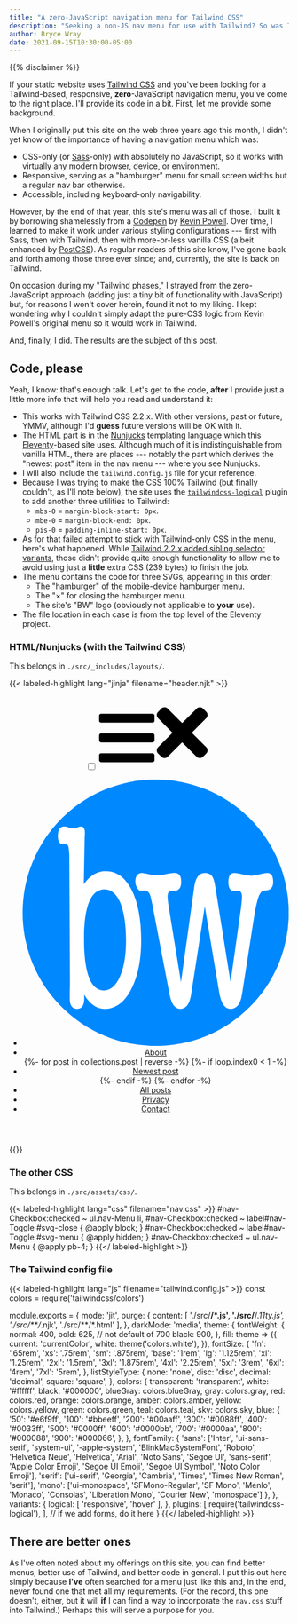 ```yaml
---
title: "A zero-JavaScript navigation menu for Tailwind CSS"
description: "Seeking a non-JS nav menu for use with Tailwind? So was I. Here’s the resulting code."
author: Bryce Wray
date: 2021-09-15T10:30:00-05:00
---
```


{{% disclaimer %}}

If your static website uses [Tailwind CSS](https://tailwindcss.com) and you've been looking for a Tailwind-based, responsive, **zero**-JavaScript navigation menu, you've come to the right place. I'll provide its code in a bit. First, let me provide some background.

When I originally put this site on the web three years ago this month, I didn't yet know of the importance of having a navigation menu which was:

- CSS-only (or [Sass](https://sass-lang.com)-only) with absolutely no JavaScript, so it works with virtually any modern browser, device, or environment.
- Responsive, serving as a "hamburger" menu for small screen widths but a regular nav bar otherwise.
- Accessible, including keyboard-only navigability.

However, by the end of that year, this site's menu was all of those. I built it by borrowing shamelessly from a [Codepen](https://codepen.io/kevinpowell/pen/jxppmr) by [Kevin Powell](https://www.kevinpowell.co/). Over time, I learned to make it work under various styling configurations --- first with Sass, then with Tailwind, then with more-or-less vanilla CSS (albeit enhanced by [PostCSS](https://postcss.org)). As regular readers of this site know, I've gone back and forth among those three ever since; and, currently, the site is back on Tailwind.

On occasion during my "Tailwind phases," I strayed from the zero-JavaScript approach (adding just a tiny bit of functionality with JavaScript) but, for reasons I won't cover herein, found it not to my liking. I kept wondering why I couldn't simply adapt the pure-CSS logic from Kevin Powell's original menu so it would work in Tailwind.

And, finally, I did. The results are the subject of this post.

## Code, please

Yeah, I know: that's enough talk. Let's get to the code, **after** I provide just a little more info that will help you read and understand it:

- This works with Tailwind CSS 2.2.x. With other versions, past or future, YMMV, although I'd **guess** future versions will be OK with it.
- The HTML part is in the [Nunjucks](https://mozilla.github.io/nunjucks/) templating language which this [Eleventy](https://11ty.dev)-based site uses. Although much of it is indistinguishable from vanilla HTML, there are places --- notably the part which derives the "newest post" item in the nav menu --- where you see Nunjucks.
- I will also include the `tailwind.config.js` file for your reference.
- Because I was trying to make the CSS 100% Tailwind (but finally couldn't, as I'll note below), the site uses the [`tailwindcss-logical`](https://github.com/stevecochrane/tailwindcss-logical) plugin to add another three utilities to Tailwind:
	- `mbs-0` = `margin-block-start: 0px`.
	- `mbe-0` = `margin-block-end: 0px`.
	- `pis-0` = `padding-inline-start: 0px`.
- As for that failed attempt to stick with Tailwind-only CSS in the menu, here's what happened. While [Tailwind 2.2.x added sibling selector variants](https://github.com/tailwindlabs/tailwindcss/releases/tag/v2.2.0#sibling-selector-variants), those didn't provide quite enough functionality to allow me to avoid using just a **little** extra CSS (239 bytes) to finish the job.
- The menu contains the code for three SVGs, appearing in this order:
	- The "hamburger" of the mobile-device hamburger menu.
	- The "&times;" for closing the hamburger menu.
	- The site's "BW" logo (obviously not applicable to **your** use).
- The file location in each case is from the top level of the Eleventy project.

### HTML/Nunjucks (with the Tailwind CSS)

This belongs in `./src/_includes/layouts/`.

{{< labeled-highlight lang="jinja" filename="header.njk" >}}
<header class="fixed w-full mt-0 bg-black dark:bg-blue-800 z-[9999]">
	<nav class="text-white bg-black dark:bg-blue-800">
		<input type="checkbox" id="nav-Checkbox" class="hidden">
		<label for="nav-Checkbox" id="nav-Toggle" class="absolute lg:hidden cursor-pointer my-1 mx-4 right-0">
			<svg id="svg-menu" class="w-6 fill-white mt-[0.3rem]" viewBox="0 0 448 512" width="100" title="bars"><path d="M16 132h416c8.837 0 16-7.163 16-16V76c0-8.837-7.163-16-16-16H16C7.163 60 0 67.163 0 76v40c0 8.837 7.163 16 16 16zm0 160h416c8.837 0 16-7.163 16-16v-40c0-8.837-7.163-16-16-16H16c-8.837 0-16 7.163-16 16v40c0 8.837 7.163 16 16 16zm0 160h416c8.837 0 16-7.163 16-16v-40c0-8.837-7.163-16-16-16H16c-8.837 0-16 7.163-16 16v40c0 8.837 7.163 16 16 16z" /></svg>
			<svg id="svg-close" class="w-6 fill-white hidden" viewBox="0 0 384 512" width="100" title="times"><path d="M242.72 256l100.07-100.07c12.28-12.28 12.28-32.19 0-44.48l-22.24-22.24c-12.28-12.28-32.19-12.28-44.48 0L176 189.28 75.93 89.21c-12.28-12.28-32.19-12.28-44.48 0L9.21 111.45c-12.28 12.28-12.28 32.19 0 44.48L109.28 256 9.21 356.07c-12.28 12.28-12.28 32.19 0 44.48l22.24 22.24c12.28 12.28 32.2 12.28 44.48 0L176 322.72l100.07 100.07c12.28 12.28 32.2 12.28 44.48 0l22.24-22.24c12.28-12.28 12.28-32.19 0-44.48L242.72 256z" /></svg>
		</label>
		<ul class="nav-Menu bg-black dark:bg-blue-800 flex flex-col lg:flex-row gap-4 lg:gap-2 text-right my-2 lg:mt-1 lg:mb-0 mr-2 lg:mr-6 ml-0 mbs-0 mbe-0 pis-0">
			<li class="block py-2 my-0 mr-auto ml-6 lg:mt-0 lg:mb-1 lg:tracking-normal lg:leading-none">
				<a href="/" class="no-underline" aria-label="Home page">
					<svg class="w-[30px] h-auto" viewBox="0 0 36 36" version="1.1" xmlns="http://www.w3.org/2000/svg" xmlns:xlink="http://www.w3.org/1999/xlink" xml:space="preserve" xmlns:serif="http://www.serif.com/">
						<g><g transform="matrix(0.37749,0,0,0.377441,10.2477,-17.2198)"><circle cx="20.536" cy="93.312" r="47.683" fill="rgb(0,136,255)"/></g><g transform="matrix(0.367503,0,0,0.453546,70.1767,-45.0477)"><g transform="matrix(79.6463,0,0,79.6463,-179.186,166.619)"><path d="M0.139,-0.628L0.135,-0.453C0.163,-0.486 0.197,-0.502 0.236,-0.502C0.286,-0.502 0.326,-0.479 0.356,-0.432C0.385,-0.385 0.4,-0.323 0.4,-0.244C0.4,-0.168 0.384,-0.106 0.353,-0.059C0.322,-0.011 0.281,0.013 0.232,0.013C0.193,0.013 0.162,-0.005 0.137,-0.04L0.137,-0.025C0.137,0 0.126,0.013 0.104,0.013C0.081,0.013 0.07,0 0.07,-0.026L0.07,-0.051L0.071,-0.079L0.068,-0.561C0.067,-0.58 0.065,-0.591 0.063,-0.596C0.06,-0.601 0.055,-0.603 0.046,-0.603L0.039,-0.603C0.023,-0.603 0.015,-0.613 0.015,-0.633C0.015,-0.657 0.025,-0.669 0.045,-0.669C0.051,-0.669 0.057,-0.668 0.063,-0.666C0.078,-0.663 0.085,-0.662 0.086,-0.662C0.088,-0.662 0.095,-0.663 0.107,-0.666C0.113,-0.668 0.118,-0.669 0.123,-0.669C0.134,-0.669 0.14,-0.661 0.14,-0.646L0.14,-0.638C0.139,-0.634 0.139,-0.631 0.139,-0.628ZM0.231,-0.434C0.168,-0.434 0.136,-0.372 0.136,-0.249C0.136,-0.12 0.167,-0.056 0.228,-0.056C0.259,-0.056 0.283,-0.073 0.302,-0.108C0.321,-0.143 0.33,-0.188 0.33,-0.244C0.33,-0.302 0.321,-0.348 0.304,-0.383C0.286,-0.417 0.262,-0.434 0.231,-0.434Z" fill="#fff"/></g><g transform="matrix(79.6463,0,0,79.6463,-149.159,166.619)"><path d="M0.15,-0.37L0.207,-0.087L0.268,-0.442C0.274,-0.477 0.29,-0.495 0.317,-0.495C0.332,-0.495 0.343,-0.491 0.35,-0.484C0.357,-0.477 0.362,-0.463 0.366,-0.442L0.436,-0.087L0.484,-0.363C0.487,-0.382 0.489,-0.397 0.489,-0.407C0.489,-0.422 0.482,-0.429 0.468,-0.429L0.466,-0.429C0.463,-0.429 0.459,-0.429 0.452,-0.428C0.435,-0.428 0.426,-0.439 0.426,-0.461C0.426,-0.484 0.435,-0.495 0.454,-0.495C0.463,-0.495 0.475,-0.493 0.492,-0.49C0.509,-0.487 0.522,-0.485 0.531,-0.485C0.54,-0.485 0.553,-0.487 0.569,-0.49C0.585,-0.493 0.597,-0.495 0.605,-0.495C0.624,-0.495 0.633,-0.484 0.633,-0.462C0.633,-0.441 0.621,-0.43 0.596,-0.43C0.583,-0.43 0.574,-0.423 0.567,-0.409C0.56,-0.395 0.552,-0.368 0.544,-0.327L0.489,-0.042C0.482,-0.005 0.464,0.013 0.436,0.013C0.409,0.013 0.392,-0.008 0.383,-0.051L0.317,-0.37L0.254,-0.042C0.247,-0.005 0.23,0.013 0.204,0.013C0.179,0.013 0.163,-0.005 0.154,-0.042L0.074,-0.38C0.069,-0.399 0.066,-0.41 0.064,-0.413C0.059,-0.424 0.05,-0.43 0.039,-0.43L0.036,-0.43L0.022,-0.429C0.015,-0.428 0.009,-0.432 0.004,-0.44C-0.001,-0.447 -0.004,-0.455 -0.004,-0.462C-0.004,-0.484 0.007,-0.495 0.028,-0.495C0.032,-0.495 0.043,-0.493 0.062,-0.49C0.072,-0.487 0.084,-0.486 0.098,-0.486C0.107,-0.486 0.121,-0.488 0.139,-0.491C0.156,-0.494 0.17,-0.495 0.179,-0.495C0.198,-0.495 0.208,-0.484 0.208,-0.463C0.208,-0.44 0.198,-0.429 0.178,-0.429L0.165,-0.429C0.152,-0.429 0.145,-0.422 0.145,-0.407C0.145,-0.399 0.147,-0.387 0.15,-0.37Z" fill="#fff"/></g></g></g>
					</svg>
				</a>
			</li>
			<li class="list-none hidden font-bold lg:text-sm lg:block lg:uppercase pr-3 my-0 lg:mt-[0.85rem] lg:mx-0"><a href="/about/" class="no-underline border-0 text-white hover:text-gray-300 focus:text-gray-300 active:text-gray-300" aria-label="About me">About</a></li>
			{%- for post in collections.post | reverse -%}
				{%- if loop.index0 < 1 -%}
					<li class="list-none hidden font-bold lg:text-sm lg:block lg:uppercase pr-3 my-0 lg:mt-[0.85rem] lg:mx-0"><a href="{{ post.url }}" class="no-underline border-0 text-white hover:text-gray-300 focus:text-gray-300 active:text-gray-300">Newest post</a></li>
				{%- endif -%}
			{%- endfor -%}
			<li class="list-none hidden font-bold lg:text-sm lg:block lg:uppercase pr-3 my-0 lg:mt-[0.85rem] lg:mx-0"><a href="/posts/" class="no-underline border-0 text-white hover:text-gray-300 focus:text-gray-300 active:text-gray-300" aria-label="Posts">All posts</a></li>
			<li class="list-none hidden font-bold lg:text-sm lg:block lg:uppercase pr-3 my-0 lg:mt-[0.85rem] lg:mx-0"><a href="/privacy/" class="no-underline border-0 text-white hover:text-gray-300 focus:text-gray-300 active:text-gray-300" aria-label="Privacy policy">Privacy</a></li>
			<li class="list-none hidden font-bold lg:text-sm lg:block lg:uppercase pr-3 my-0 lg:mt-[0.85rem] lg:mx-0"><a href="/contact/" class="no-underline border-0 text-white hover:text-gray-300 focus:text-gray-300 active:text-gray-300" aria-label="Contact me">Contact</a></li>
		</ul>
	</nav>
</header>
{{</ labeled-highlight >}}

### The other CSS

This belongs in `./src/assets/css/`.

{{< labeled-highlight lang="css" filename="nav.css" >}}
#nav-Checkbox:checked ~ ul.nav-Menu li,
#nav-Checkbox:checked ~ label#nav-Toggle #svg-close {
	@apply block;
}
#nav-Checkbox:checked ~ label#nav-Toggle #svg-menu {
	@apply hidden;
}
#nav-Checkbox:checked ~ ul.nav-Menu {
	@apply pb-4;
}
{{</ labeled-highlight >}}

### The Tailwind config file

{{< labeled-highlight lang="js" filename="tailwind.config.js" >}}
const colors = require('tailwindcss/colors')

module.exports = {
	mode: 'jit',
	purge: {
		content: [
			'./src/**/*.js',
			'./src/**/*.11ty.js',
			'./src/**/*.njk',
			'./src/**/*.html'
		],
	},
	darkMode: 'media',
	theme: {
		fontWeight: {
			normal: 400,
			bold: 625, // not default of 700
			black: 900,
		},
		fill: theme => ({
			current: 'currentColor',
			white: theme('colors.white'),
		}),
		fontSize: {
			'fn': '.65rem',
			'xs': '.75rem',
			'sm': '.875rem',
			'base': '1rem',
			'lg': '1.125rem',
			'xl': '1.25rem',
			'2xl': '1.5rem',
			'3xl': '1.875rem',
			'4xl': '2.25rem',
			'5xl': '3rem',
			'6xl': '4rem',
			'7xl': '5rem',
		},
		listStyleType: {
			none: 'none',
			disc: 'disc',
			decimal: 'decimal',
			square: 'square',
		},
		colors: {
			transparent: 'transparent',
			white: '#ffffff',
			black: '#000000',
			blueGray: colors.blueGray,
			gray: colors.gray,
			red: colors.red,
			orange: colors.orange,
			amber: colors.amber,
			yellow: colors.yellow,
			green: colors.green,
			teal: colors.teal,
			sky: colors.sky,
			blue: {
				'50': '#e6f9ff',
				'100': '#bbeeff',
				'200': '#00aaff',
				'300': '#0088ff',
				'400': '#0033ff',
				'500': '#0000ff',
				'600': '#0000bb',
				'700': '#0000aa',
				'800': '#000088',
				'900': '#000066',
			},
		},
		fontFamily: {
			'sans': ['Inter', 'ui-sans-serif', 'system-ui', '-apple-system', 'BlinkMacSystemFont', 'Roboto', 'Helvetica Neue', 'Helvetica', 'Arial', 'Noto Sans', 'Segoe UI', 'sans-serif', 'Apple Color Emoji', 'Segoe UI Emoji', 'Segoe UI Symbol', 'Noto Color Emoji'],
			'serif': ['ui-serif', 'Georgia', 'Cambria', 'Times', 'Times New Roman', 'serif'],
			'mono': ['ui-monospace', 'SFMono-Regular', 'SF Mono', 'Menlo', 'Monaco', 'Consolas', 'Liberation Mono', 'Courier New', 'monospace']
		},
	},
	variants: {
		logical: [
			'responsive',
			'hover'
		],
	},
	plugins: [
		require('tailwindcss-logical'),
	], // if we add forms, do it here
}
{{</ labeled-highlight >}}

## There are better ones

As I've often noted about my offerings on this site, you can find better menus, better use of Tailwind, and better code in general. I put this out here simply because **I've** often searched for a menu just like this and, in the end, never found one that met all my requirements. (For the record, this one doesn't, either, but it will **if** I can find a way to incorporate the `nav.css` stuff into Tailwind.) Perhaps this will serve a purpose for you.
